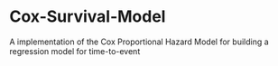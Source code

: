 # Cox-Survival-Model
A implementation of the Cox Proportional Hazard Model for building a regression model for time-to-event
